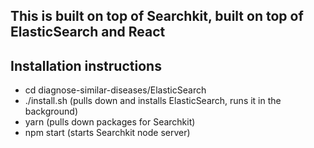 ## This is built on top of Searchkit, built on top of ElasticSearch and React

##  Installation instructions

- cd diagnose-similar-diseases/ElasticSearch
- ./install.sh (pulls down and installs ElasticSearch, runs it in the background)
- yarn (pulls down packages for Searchkit)
- npm start (starts Searchkit node server)
